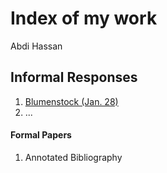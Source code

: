 # Index of my work
Abdi Hassan
## Informal Responses
1. [Blumenstock (Jan. 28)](https://abdi-hassan.github.io/Workshop/)
2. ...
#### Formal Papers 
1. Annotated Bibliography
